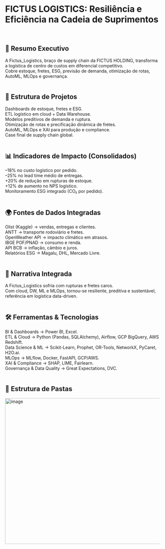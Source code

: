 # FICTUS LOGISTICS: Resiliência e Eficiência na Cadeia de Suprimentos  
</br>

## 🎯 Resumo Executivo  
A Fictus_Logistics, braço de supply chain da FICTUS HOLDING, transforma a logística de centro de custos em diferencial competitivo.  
Cobre estoque, fretes, ESG, previsão de demanda, otimização de rotas, AutoML, MLOps e governança.  
</br>

## 🧩 Estrutura de Projetos  
Dashboards de estoque, fretes e ESG.  
ETL logístico em cloud + Data Warehouse.  
Modelos preditivos de demanda e ruptura.  
Otimização de rotas e precificação dinâmica de fretes.  
AutoML, MLOps e XAI para produção e compliance.  
Case final de supply chain global.  
</br>

## 📊 Indicadores de Impacto (Consolidados)  
–18% no custo logístico por pedido.  
–25% no lead time médio de entregas.  
+20% de redução em rupturas de estoque.  
+12% de aumento no NPS logístico.  
Monitoramento ESG integrado (CO₂ por pedido).  
</br>

## 🌍 Fontes de Dados Integradas  
Olist (Kaggle) → vendas, entregas e clientes.  
ANTT → transporte rodoviário e fretes.  
OpenWeather API → impacto climático em atrasos.  
IBGE POF/PNAD → consumo e renda.  
API BCB → inflação, câmbio e juros.  
Relatórios ESG → Magalu, DHL, Mercado Livre.  
</br>

## 📖 Narrativa Integrada  
A Fictus_Logistics sofria com rupturas e fretes caros.  
Com cloud, DW, ML e MLOps, tornou-se resiliente, preditiva e sustentável, referência em logística data-driven.  
</br>

## 🛠️ Ferramentas & Tecnologias  
BI & Dashboards → Power BI, Excel.  
ETL & Cloud → Python (Pandas, SQLAlchemy), Airflow, GCP BigQuery, AWS Redshift.  
Data Science & ML → Scikit-Learn, Prophet, OR-Tools, NetworkX, PyCaret, H2O.ai.  
MLOps → MLflow, Docker, FastAPI, GCP/AWS.  
XAI & Compliance → SHAP, LIME, Fairlearn.  
Governança & Data Quality → Great Expectations, DVC.  
</br>

## 📂 Estrutura de Pastas  
<img width="959" height="474" alt="image" src="https://github.com/user-attachments/assets/bfdea9e0-8c68-44d7-8ca5-0f348b7f9ba6" />
